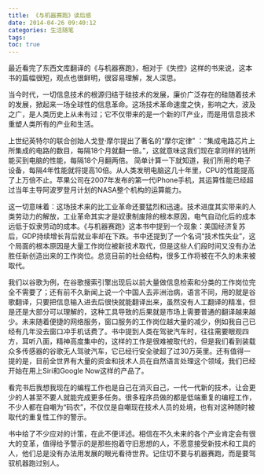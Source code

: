 ```yaml
---
title: 《与机器赛跑》读后感
date: 2014-04-26 09:40:12
categories: 生活随笔
tags:
toc: true
---
```


最近看完了东西文库翻译的《与机器赛跑》，相对于《失控》这样的书来说，这本书的篇幅很短，观点也很鲜明，很容易理解，发人深思。

当今时代，一切信息技术的根源归结于硅技术的发展，廉价广泛存在的硅随着技术的发展，掀起来一场全球性的信息革命。这场技术革命速度之快，影响之大，波及之广，是人类历史上从未有过；它不仅带来的是一个新的IT产业，而是用信息技术重塑人类所有的产业和生活。

上世纪英特尔的联合创始人戈登·摩尔提出了著名的“摩尔定律” ：“集成电路芯片上所集成的电路的数目，每隔18个月就翻一倍。”，这就意味这我们现在拿同样的钱所能买到电脑的性能，每隔18个月翻两倍。 简单计算一下就知道，我们所用的电子设备，每隔4年性能就将提高10倍。从人类发明电脑这几十年里，CPU的性能提高了上万倍不止。苹果公司在2007年发布的第一代iPhone手机，其运算性能已经超过当年主导阿波罗登月计划的NASA整个机构的运算能力。

这一切意味着：这场技术来的比工业革命还要猛烈和迅速。技术进度其实带来的人类劳动力的解放，工业革命其实才是奴隶制废除的根本原因，电气自动化后的成本远低于奴隶劳动的成本。《与机器赛跑》这本书中提到一个现象：美国经济复苏后，GDP持续增长背后就业率却在下跌。书中还提到了一个名词“技术性失业”，这个局面的根本原因是大量工作岗位被新技术取代，但是这些人们段时间又没有办法胜任新创造出来的工作岗位。总览目前的社会结构，很多工作将被在不久的未来被取代。

我们以谷歌为例，在谷歌搜索引擎出现后以前大量做信息检索和分类的工作岗位完全不需要了；还有前不久新闻上说一个中国人去非洲治病，语言不同，用的就是谷歌翻译，只要把信息输入进去后很快就能翻译出来，虽然没有人工翻译的精准，但是还是大部分可以理解的，这种工具导致的后果就是市场上需要普通的翻译越来越少。未来随着便捷的网络服务，窗口服务的工作岗位越大量的减少，例如我自己已经有几年没去窗口冲手机话费了。书中提到人类在驾驶汽车时，往往需要眼观四方，耳听八面，精神高度集中的，这样的工作是很难被取代的，但是我们看到装载众多传感器的谷歌无人驾驶汽车，它已经行安全驶超了过30万英里。还有值得一提的是，目前全世界有大量的资金和技术人员在自然语言处理这个领域，我们已经开始在用上Siri和Google Now这样的产品了。

看完书后我想我现在的编程工作也是自己在消灭自己，一代一代新的技术，让会更少的人甚至不要人就能完成更多任务。很多程序员做的都是低端重复的编程工作，不少人都在自嘲为“码农”，不仅仅是自嘲现在技术人员的处境，也有对这种随时被取代的重复性工作的警示。

书中给了不少应对的计策，在此不便详述。相信在不久未来的各个产业肯定会有很大的变革，值得给予警示的是那些抱着守旧思想的人，不愿意接受新技术和工具的人，他们总是没有办法用发展的眼光看待世界。记住切不要与机器赛跑，而是要驾驭机器跑过别人。
